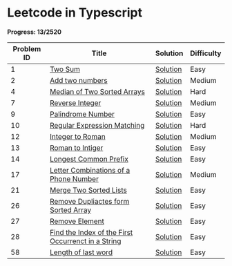 # Leetcode in Typescript

**Progress: 13/2520**

| Problem ID | Title                                                                                                                                                        | Solution                                                                                                 | Difficulty |
|------------|--------------------------------------------------------------------------------------------------------------------------------------------------------------|----------------------------------------------------------------------------------------------------------|------------|
| 1          | [Two Sum](https://leetcode.com/problems/two-sum/)                                                                                                            | [Solution](./src/0001/Two-sum.ts)                                                                        | Easy       |
| 2          | [Add two numbers](https://leetcode.com/problems/add-two-numbers/)                                                                                            | [Solution](./src/0002/add-two-numbers.ts)                                                                | Medium     |
| 4          | [Median of Two Sorted Arrays](https://leetcode.com/problems/median-of-two-sorted-arrays/description/)                                                        | [Solution](./src/0004/median-of-two-sorted-arrays.ts)                                                    | Hard       |
| 7          | [Reverse Integer](https://leetcode.com/problems/reverse-integer/description/)                                                                                | [Solution](./src/0007/reverse-integer.ts)                                                                | Medium     |
| 9          | [Palindrome Number](https://leetcode.com/problems/palindrome-number/description/)                                                                            | [Solution](./src/0009/palindrome-number.ts)                                                              | Easy       |
| 10         | [Regular Expression Matching](https://leetcode.com/problems/regular-expression-matching/description/)                                                        | [Solution](./src/0010/regular-expression-matching.ts)                                                    | Hard       |
| 12         | [Integer to Roman](https://leetcode.com/problems/integer-to-roman/description/)                                                                              | [Solution](./src/0012/integer-to-roman.ts)                                                               | Medium     |
| 13         | [Roman to Intiger](https://leetcode.com/problems/roman-to-integer/)                                                                                          | [Solution](./src/0013/roman-to-intiger.ts)                                                               | Easy       |
| 14         | [Longest Common Prefix](https://leetcode.com/problems/longest-common-prefix/description/)                                                                    | [Solution](./src/0014/longest-common-prefix.ts)                                                          | Easy       |
| 17         | [Letter Combinations of a Phone Number](https://leetcode.com/problems/letter-combinations-of-a-phone-number/)                                                | [Solution](./src/0017/letter-combinations-of-a-phone-number.ts)                                          | Medium     |
| 21         | [Merge Two Sorted Lists](https://leetcode.com/problems/merge-two-sorted-lists/description/)                                                                  | [Solution](./src/0021/merge-two-sorted-lists.ts)                                                         | Easy       |
| 26         | [Remove Dupliactes form Sorted Array](https://leetcode.com/problems/remove-duplicates-from-sorted-array/description/)                                        | [Solution](./src/0026/remove-duplicates-from-sorted-array.ts)                                            | Easy       |
| 27         | [Remove Element](https://leetcode.com/problems/remove-element/description/)                                                                                  | [Solution](./src/0027/remove-element.ts)                                                                 | Easy       |
| 28         | [Find the Index of the First Occurrenct in a String](https://leetcode.com/problems/find-the-index-of-the-first-occurrence-in-a-string/description/)          | [Solution](./src/0028/find-the-index-of-the-first-occurrence-in-a-string.ts)                             | Easy       |
| 58         | [Length of last word](https://leetcode.com/problems/length-of-last-word/)                                                                                    | [Solution](./src/0058/length-of-last-word.ts)                                                            | Easy       |
